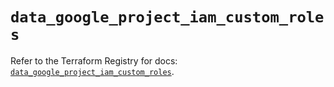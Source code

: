 # `data_google_project_iam_custom_roles`

Refer to the Terraform Registry for docs: [`data_google_project_iam_custom_roles`](https://registry.terraform.io/providers/hashicorp/google-beta/6.49.2/docs/data-sources/google_project_iam_custom_roles).
